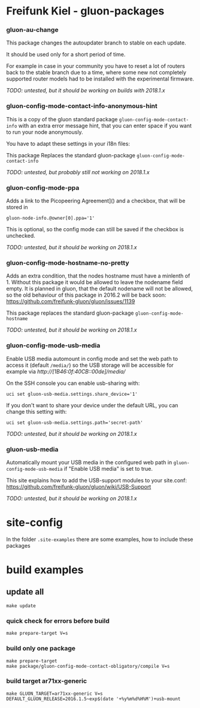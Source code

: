 Freifunk Kiel - gluon-packages
============================

### gluon-au-change

This package changes the autoupdater branch to stable on each update.

It should be used only for a short period of time.

For example in case in your community you have to reset a lot of routers
back to the stable branch due to a time, where some new not completely supported
router models had to be installed with the experimental firmware.

*TODO: untested, but it should be working on builds with 2018.1.x*

### gluon-config-mode-contact-info-anonymous-hint
This is a copy of the gluon standard package `gluon-config-mode-contact-info`
with an extra error message hint, that you can enter space if you want to run
your node anonymously.

You have to adapt these settings in your i18n files:

This package Replaces the standard gluon-package `gluon-config-mode-contact-info`

*TODO: untested, but probably still not working on 2018.1.x*

### gluon-config-mode-ppa

Adds a link to the Picopeering Agreement]() and a checkbox, that will be stored in

    gluon-node-info.@owner[0].ppa='1'

This is optional, so the config mode can still be saved if the checkbox is unchecked.

*TODO: untested, but it should be working on 2018.1.x*

### gluon-config-mode-hostname-no-pretty

Adds an extra condition, that the nodes hostname must have a minlenth of 1.
Without this package it would be allowed to leave the nodename field empty.
It is planned in gluon, that the default nodename will not be allowed, so the
old behaviour of this package in 2016.2 will be back soon: https://github.com/freifunk-gluon/gluon/issues/1139

This package replaces the standard gluon-package `gluon-config-mode-hostname`

*TODO: untested, but it should be working on 2018.1.x*

### gluon-config-mode-usb-media

Enable USB media automount in config mode and set the web path to access it
(default `/media/`) so the USB storage will be accessible for example via _http://\[1B46:0f:40CB::00de]/media/_

On the SSH console you can enable usb-sharing with:

    uci set gluon-usb-media.settings.share_device='1'

If you don't want to share your device under the default URL, you can change this setting with:

    uci set gluon-usb-media.settings.path='secret-path'

*TODO: untested, but it should be working on 2018.1.x*

### gluon-usb-media

Automatically mount your USB media in the configured web path
in `gluon-config-mode-usb-media` if "Enable USB media" is set to true.

This site explains how to add the USB-support modules to your site.conf:
https://github.com/freifunk-gluon/gluon/wiki/USB-Support

*TODO: untested, but it should be working on 2018.1.x*

# site-config

In the folder `.site-examples` there are some examples, how to include these packages

# build examples

## update all

    make update

### quick check for errors before build

    make prepare-target V=s

### build only one package

    make prepare-target
    make package/gluon-config-mode-contact-obligatory/compile V=s

### build target ar71xx-generic

    make GLUON_TARGET=ar71xx-generic V=s DEFAULT_GLUON_RELEASE=2016.1.5~exp$(date '+%y%m%d%H%M')+usb-mount          
